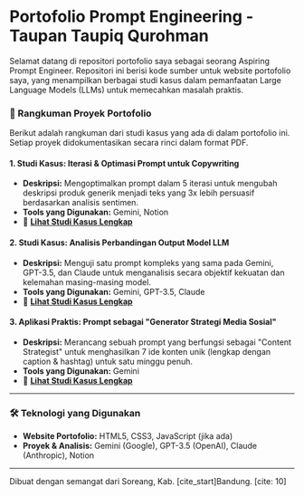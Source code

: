 #  Portofolio Prompt Engineering - Taupan Taupiq Qurohman

Selamat datang di repositori portofolio saya sebagai seorang Aspiring Prompt Engineer. Repositori ini berisi kode sumber untuk website portofolio saya, yang menampilkan berbagai studi kasus dalam pemanfaatan Large Language Models (LLMs) untuk memecahkan masalah praktis.


### 📂 Rangkuman Proyek Portofolio

Berikut adalah rangkuman dari studi kasus yang ada di dalam portofolio ini. Setiap proyek didokumentasikan secara rinci dalam format PDF.

#### 1. Studi Kasus: Iterasi & Optimasi Prompt untuk Copywriting
- **Deskripsi:** Mengoptimalkan prompt dalam 5 iterasi untuk mengubah deskripsi produk generik menjadi teks yang 3x lebih persuasif berdasarkan analisis sentimen.
- **Tools yang Digunakan:** Gemini, Notion
- 📄 **[Lihat Studi Kasus Lengkap](./assets/pdf/Case-Study-1.pdf)**

#### 2. Studi Kasus: Analisis Perbandingan Output Model LLM
- **Deskripsi:** Menguji satu prompt kompleks yang sama pada Gemini, GPT-3.5, dan Claude untuk menganalisis secara objektif kekuatan dan kelemahan masing-masing model.
- **Tools yang Digunakan:** Gemini, GPT-3.5, Claude
- 📄 **[Lihat Studi Kasus Lengkap](./assets/pdf/Case-Study-2.pdf)**

#### 3. Aplikasi Praktis: Prompt sebagai "Generator Strategi Media Sosial"
- **Deskripsi:** Merancang sebuah prompt yang berfungsi sebagai "Content Strategist" untuk menghasilkan 7 ide konten unik (lengkap dengan caption & hashtag) untuk satu minggu penuh.
- **Tools yang Digunakan:** Gemini
- 📄 **[Lihat Studi Kasus Lengkap](./assets/pdf/Case-Study-3.pdf)**

---

### 🛠️ Teknologi yang Digunakan

* **Website Portofolio:** HTML5, CSS3, JavaScript (jika ada)
* **Proyek & Analisis:** Gemini (Google), GPT-3.5 (OpenAI), Claude (Anthropic), Notion

---


Dibuat dengan semangat dari Soreang, Kab. [cite_start]Bandung. [cite: 10]
